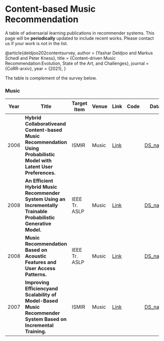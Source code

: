 # Content-based Music Recommendation

A table of adversarial learning publications in recommender systems. This page will be ****periodically**** updated to include recent works. Please contact us if your work is not in the list.


@article{deldjoo202contentsurvey,
  author    = {Yashar Deldjoo and
               Markus Schedl and
               Peter Kness},
  title     = {Content-driven Music Recommendation:Evolution, State of the Art, and Challenges},
  journal   = {CoRR-arxiv},
  year      = {2021},
}

The table is complement of the survey below.

### Music
| Year  | Title       |Target Item  | Venue    | Link        |Code | Data|
|------|-------|----------|-----------|---------------|-------|-------|
|2006|**Hybrid Collaborativeand Content-based Music Recommendation Using Probabilistic Model with Latent User Preferences.**|ISMIR|Music|[Link](http://ismir2006.ismir.net/PAPERS/ISMIR0647_Paper.pdf)||[DS_name](TBA)||
|2008|**An Efficient Hybrid Music Recommender System Using an Incrementally Trainable Probabilistic Generative Model.**|IEEE Tr. ASLP|Music|[Link](https://doi.org/10.1109/TASL.2007.911503)| |[DS_name](TBA)||
|2008|**Music Recommendation Based on Acoustic Features and User Access Patterns.**|IEEE Tr. ASLP|Music|[Link](https://ieeexplore.ieee.org/document/5230332)| |[DS_name](TBA)||
|2007|**Improving Efficiencyand Scalability of Model-Based Music Recommender System Based on Incremental Training.**|ISMIR|Music|[Link](https://doi.org/10.5281/zenodo.1416880)| |[DS_name](TBA)||

